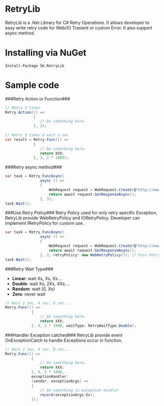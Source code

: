 RetryLib
========

RetryLib is a .Net Library for C# Retry Operations. It allows developer to easy write retry code for Web/IO Trasient or custom Error. It also support async method.

Installing via NuGet
=
    Install-Package SK.RetryLib
    
Sample code
=
###Retry Action or Function###
```csharp
// Retry 3 times
Retry.Action(() =>
             {
                // Do something here.
             }, 3);
                
// Retry 3 times & wait 2 sec
var result = Retry.Func(() =>
             {
                // Do something here.
                return XXX;
             }, 3, 2 * 1000);
``` 
###Retry async method###
```csharp
var task = Retry.FuncAsync(
                async () =>
                {
                    WebRequest request = WebRequest.Create(@"http://www.bing.com/");
                    return await request.GetResponseAsync();
                }, 3);
task.Wait();
```
###Use Retry Policy###
Retry Policy used for only retry specific Exception, RetryLib provide WebRetryPolicy and IORetryPolicy. Developer can implement IRetryPolicy for custom use.
```csharp
var task = Retry.FuncAsync(
                async () =>
                {
                    WebRequest request = WebRequest.Create(@"http://www.bing.com/");
                    return await request.GetResponseAsync();
                }, 3, retryPolicy: new WebRetryPolicy()); // Pass Retry Policy to task.
task.Wait();
```

###Retry Wait Type###
* <b>Linear</b>:   wait Xs, Xs, Xs....
* <b>Double</b>:   wait Xs, 2Xs, 4Xs....
* <b>Random</b>:   wait (0, Xs)
* <b>Zero</b>:   never wait

```csharp
// Wait 2 sec, 4 sec, 8 sec...
Retry.Func(() =>
            {
                // Do something here.
                return XXX;
            }, 4, 2 * 1000, waitType: RetryWaitType.Double);
``` 

###Handler Exception catched###
RetryLib provide event OnExceptionCatch to handle Exceptions occur in function.
```csharp
// Wait 2 sec, 4 sec, 8 sec...
Retry.Func(() =>
            {
                // Do something here.
                return XXX;
            }, 4, 2 * 1000, 
            exceptionHandler: 
            (sender, exceptionArgs) => 
            {
                // Do something in exception handler
                record(exceptionArgs.Ex);
            });
```
